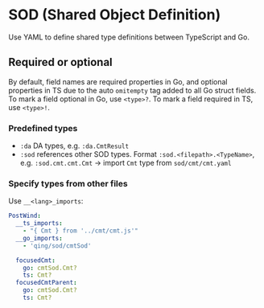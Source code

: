 # SOD (Shared Object Definition)

Use YAML to define shared type definitions between TypeScript and Go.

## Required or optional

By default, field names are required properties in Go, and optional properties in TS due to the auto `omitempty` tag added to all Go struct fields. To mark a field optional in Go, use `<type>?`. To mark a field required in TS, use `<type>!`.

### Predefined types

- `:da` DA types, e.g. `:da.CmtResult`
- `:sod` references other SOD types. Format `:sod.<filepath>.<TypeName>`, e.g. `:sod.cmt.cmt.Cmt` -> import `Cmt` type from `sod/cmt/cmt.yaml`

### Specify types from other files

Use `__<lang>_imports`:

```yaml
PostWind:
  __ts_imports:
    - "{ Cmt } from '../cmt/cmt.js'"
  __go_imports:
    - 'qing/sod/cmtSod'

  focusedCmt:
    go: cmtSod.Cmt?
    ts: Cmt?
  focusedCmtParent:
    go: cmtSod.Cmt?
    ts: Cmt?
```
